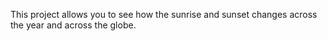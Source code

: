 This project allows you to see how the sunrise and sunset changes across the year and across the globe.
